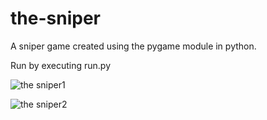 # the-sniper
A sniper game created using the pygame module in python.

Run by executing run.py

![the sniper1](https://user-images.githubusercontent.com/112262472/190869872-b0eaad40-b04b-4d95-bc5d-a8751f7bca22.PNG)

![the sniper2](https://user-images.githubusercontent.com/112262472/190869875-25d7eaec-7474-41c6-b75f-38ef6b790426.PNG)

